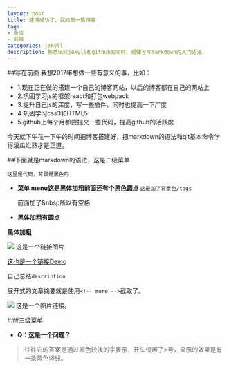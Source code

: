 ```yaml
---
layout: post
title: 建博成功了，我的第一篇博客
tags:
- 杂谈
- 前端
categories: jekyll
description: 熟悉玩转jekyll和github的同时，顺便写写markdown的入门语法
---
```

##写在前面
我想2017年想做一些有意义的事，比如：

- 1.现在正在做的搭建一个自己的博客网站，以后的博客都在自己的网站上
- 2.巩固学习js的框架react和打包webpack
- 3.提升自己js的深度，写一些插件，同时也提高一下广度
- 4.巩固学习css3和HTML5
- 5.github上每个月都要提交一些代码，提高github的活跃度

今天就下午花一下午的时间把博客搭建好，把markdown的语法和git基本命令学得滚瓜烂熟才是正道。

##下面就是markdown的语法，这是二级菜单
<!-- more -->

```
这里是代码，背景是黑色的
```

- **菜单 menu这是黑体加粗前面还有个黑色圆点**
`这是加了背景色/tags`

&nbsp;&nbsp;&nbsp;&nbsp;&nbsp;&nbsp;前面加了&nbsp所以有空格

- **黑体加粗有圆点**

 **黑体加粗**

![](http://ww1.sinaimg.cn/large/81b78497jw1emegd6b0ytj209204pweu.jpg)  这是一个链接图片


[这也是一个链接Demo](http://wuchong.me/jacman)

自己总结`description`

展开式的文章摘要就是使用`<!-- more -->`截取了。

![](http://ww4.sinaimg.cn/large/81b78497jw1emgscr3575j2078050jrc.jpg) 这是一个图片链接。

###三级菜单
- **Q：这是一个问题？**

>往往它的答案是通过颜色较浅的字表示，开头设置了>号，显示的效果是有一条蓝色竖线。
